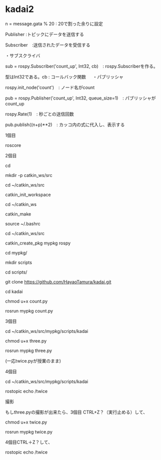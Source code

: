 # kadai2

 n = message.gata % 20  : 20で割った余りに設定
 
Publisher :トピックにデータを送信する

Subscriber　:送信されたデータを受信する 

・サブスクライバ

sub = rospy.Subscriber('count_up', Int32, cb)　: rospy.Subscriberを作る。

型はInt32である。cb : コールバック関数
　
・パブリッシャ

rospy.init_node('count')　: ノード名がcount

pub = rospy.Publisher('count_up', Int32, queue_size=1)　: パブリッシャがcount_up

rospy.Rate(1)　: 秒ごとの送信回数

pub.publish((n+p)**2)　: カッコ内の式に代入し、表示する


1個目

roscore


2個目

cd

mkdir -p catkin_ws/src

cd ~/catkin_ws/src

catkin_init_workspace 

cd ~/catkin_ws

catkin_make

source ~/.bashrc



cd ~/catkin_ws/src

catkin_create_pkg mypkg rospy

cd mypkg/

mkdir scripts

cd scripts/

git clone https://github.com/HayaoTamura/kadai.git

cd kadai

chmod u+x count.py

rosrun mypkg count.py


3個目

cd ~/catkin_ws/src/mypkg/scripts/kadai

chmod u+x three.py

rosrun mypkg three.py

(一応twice.pyが授業のまま)

4個目

cd ~/catkin_ws/src/mypkg/scripts/kadai

rostopic echo /twice

撮影



もしthree.pyの撮影が出来たら、3個目 CTRL+Z？（実行止める）して、

chmod u+x twice.py

rosrun mypkg twice.py

4個目CTRL＋Z？して、

rostopic echo /twice

